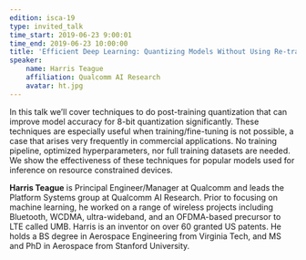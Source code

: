 ```yaml
---
edition: isca-19
type: invited_talk
time_start: 2019-06-23 9:00:01
time_end: 2019-06-23 10:00:00
title: 'Efficient Deep Learning: Quantizing Models Without Using Re-training'
speaker:
    name: Harris Teague
    affiliation: Qualcomm AI Research
    avatar: ht.jpg
---
```

In this talk we’ll cover techniques to do post-training quantization that can improve model accuracy for 8-bit quantization significantly.  These techniques are especially useful when training/fine-tuning is not possible, a case that arises very frequently in commercial applications.  No training pipeline, optimized hyperparameters, nor full training datasets are needed.  We show the effectiveness of these techniques for popular models used for inference on resource constrained devices.

**Harris Teague** is Principal Engineer/Manager at Qualcomm and leads the Platform Systems group at Qualcomm AI Research.  Prior to focusing on machine learning, he worked on a range of wireless projects including Bluetooth, WCDMA, ultra-wideband, and an OFDMA-based precursor to LTE called UMB.  Harris is an inventor on over 60 granted US patents.  He holds a BS degree in Aerospace Engineering from Virginia Tech, and MS and PhD in Aerospace from Stanford University.
